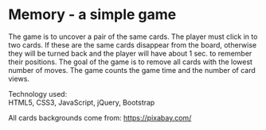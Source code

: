 # Memory - a simple game
The game is to uncover a pair of the same cards. 
The player must click in to two cards. 
If these are the same cards disappear from the board, otherwise they will be turned back and the player will have about 1 sec.
to remember their positions. The goal of the game is to remove all cards with the lowest number of moves.
The game counts the game time and the number of card views. <br />

Technology used: <br />
HTML5, CSS3, JavaScript, jQuery, Bootstrap <br />

All cards backgrounds come from: https://pixabay.com/
